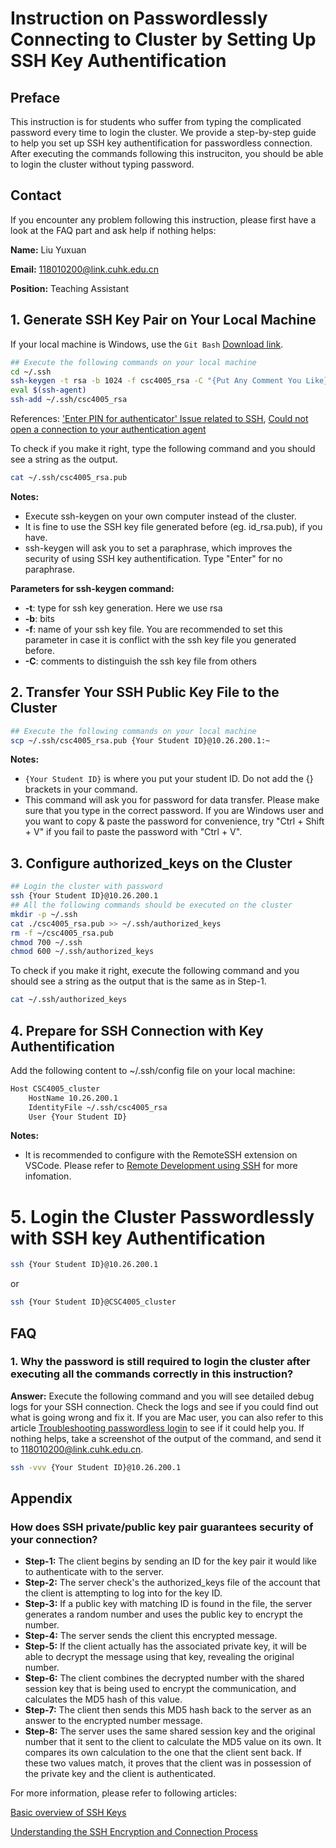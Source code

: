 # Instruction on Passwordlessly Connecting to Cluster by Setting Up SSH Key Authentification

## Preface

This instruction is for students who suffer from typing the complicated password every time to login the cluster. We provide a step-by-step guide to help you set up SSH key authentification for passwordless connection. After executing the commands following this instruciton, you should be able to login the cluster without typing password.

## Contact

If you encounter any problem following this instruction, please first have a look at the FAQ part and ask help if nothing helps:

**Name:** Liu Yuxuan

**Email:** [118010200@link.cuhk.edu.cn](mailto:118010200@link.cuhk.edu.cn)

**Position:** Teaching Assistant

## 1. Generate SSH Key Pair on Your Local Machine

If your local machine is Windows, use the `Git Bash` [Download link](https://git-scm.com/downloads).  

```bash
## Execute the following commands on your local machine
cd ~/.ssh
ssh-keygen -t rsa -b 1024 -f csc4005_rsa -C "{Put Any Comment You Like}"
eval $(ssh-agent)
ssh-add ~/.ssh/csc4005_rsa
```
References: ['Enter PIN for authenticator' Issue related to SSH](https://stackoverflow.com/questions/64043238/enter-pin-for-authenticator-issue-related-to-ssh), [Could not open a connection to your authentication agent](https://stackoverflow.com/questions/17846529/could-not-open-a-connection-to-your-authentication-agent)  

To check if you make it right, type the following command and you should see a string as the output.

```bash
cat ~/.ssh/csc4005_rsa.pub
```

**Notes:**

- Execute ssh-keygen on your own computer instead of the cluster.
- It is fine to use the SSH key file generated before (eg. id_rsa.pub), if you have.
- ssh-keygen will ask you to set a paraphrase, which improves the security of using SSH key authentification. Type "Enter" for no paraphrase.

**Parameters for ssh-keygen command:**

- **-t**: type for ssh key generation. Here we use rsa
- **-b**: bits
- **-f**: name of your ssh key file. You are recommended to set this parameter in case it
  is conflict with the ssh key file you generated before.
- **-C**: comments to distinguish the ssh key file from others

## 2. Transfer Your SSH Public Key File to the Cluster

```bash
## Execute the following commands on your local machine
scp ~/.ssh/csc4005_rsa.pub {Your Student ID}@10.26.200.1:~
```

**Notes:**

- `{Your Student ID}` is where you put your student ID. Do not add the {} brackets in your command.
- This command will ask you for password for data transfer. Please make sure that you type in the correct password. If you are Windows user and you want to copy & paste the password for convenience, try "Ctrl + Shift + V" if you fail to paste the password with "Ctrl + V".

## 3. Configure authorized_keys on the Cluster

```bash
## Login the cluster with password
ssh {Your Student ID}@10.26.200.1
## All the following commands should be executed on the cluster
mkdir -p ~/.ssh
cat ./csc4005_rsa.pub >> ~/.ssh/authorized_keys
rm -f ~/csc4005_rsa.pub
chmod 700 ~/.ssh
chmod 600 ~/.ssh/authorized_keys
```

To check if you make it right, execute the following command and you should see a string as the output that is the same as in Step-1.

```bash
cat ~/.ssh/authorized_keys
```

## 4. Prepare for SSH Connection with Key Authentification

Add the following content to ~/.ssh/config file on your local machine:

```bash
Host CSC4005_cluster
    HostName 10.26.200.1
    IdentityFile ~/.ssh/csc4005_rsa
    User {Your Student ID}
```

**Notes:**

- It is recommended to configure with the RemoteSSH extension on VSCode. Please refer to [Remote Development using SSH](https://code.visualstudio.com/docs/remote/ssh) for more infomation.

# 5. Login the Cluster Passwordlessly with SSH key Authentification

```bash
ssh {Your Student ID}@10.26.200.1
```

or

```bash
ssh {Your Student ID}@CSC4005_cluster
```

## FAQ

### 1. Why the password is still required to login the cluster after executing all the commands correctly in this instruction?

**Answer:** Execute the following command and you will see detailed debug logs for your SSH connection. Check the logs and see if you could find out what is going wrong and fix it. If you are Mac user, you can also refer to this article [Troubleshooting passwordless login](https://help.dreamhost.com/hc/en-us/articles/215906508-Troubleshooting-passwordless-login) to see if it could help you. If nothing helps, take a screenshot of the output of the command, and send it to [118010200@link.cuhk.edu.cn](mailto:118010200@link.cuhk.edu.cn).

```bash
ssh -vvv {Your Student ID}@10.26.200.1
```

## Appendix

### How does SSH private/public key pair guarantees security of your connection?

- **Step-1:** The client begins by sending an ID for the key pair it would like to authenticate with to the server.
- **Step-2:** The server check's the authorized_keys file of the account that the client is attempting to log into for the key ID.
- **Step-3:** If a public key with matching ID is found in the file, the server generates a random number and uses the public key to encrypt the number.
- **Step-4:** The server sends the client this encrypted message.
- **Step-5:** If the client actually has the associated private key, it will be able to decrypt the message using that key, revealing the original number.
- **Step-6:** The client combines the decrypted number with the shared session key that is being used to encrypt the communication, and calculates the MD5 hash of this value.
- **Step-7:** The client then sends this MD5 hash back to the server as an answer to the encrypted number message.
- **Step-8:** The server uses the same shared session key and the original number that it sent to the client to calculate the MD5 value on its own. It compares its own calculation to the one that the client sent back. If these two values match, it proves that the client was in possession of the private key and the client is authenticated.

For more information, please refer to following articles:

[Basic overview of SSH Keys](https://www.ssh.com/academy/ssh-keys)

[Understanding the SSH Encryption and Connection Process](https://www.digitalocean.com/community/tutorials/understanding-the-ssh-encryption-and-connection-process)
